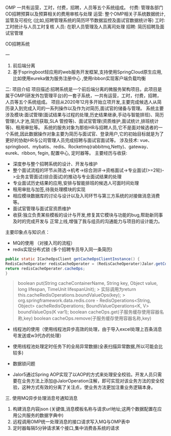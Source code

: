 

OMP
一共有运营，工时，付费，招聘，人员等五个系统组成。
付费: 管理各部门OD招聘预算以及预算相关的费用审核与处理
运营: 整个OMP相关子系统数据统计,监管及可视化  (比如,招聘管理系统的简历环节数据监控及面试官数据统计等)
工时: 工时统计与人员工时复核
人员: 在职人员管理及人员离司处理
招聘: 简历招聘及面试官管理



OD招聘系统

一
1. 前后端分离
2. 基于springboot轻应用的web服务开发框架,支持使用SpringCloud原生应用,比如使用eureka做为服务注册中心
   ,使用ribbon实现客户端负载均衡

   
二: 项目介绍
项目描述:招聘系统是一个前后端分离的微服务架构项目。此项目是属于OMP(研发外包管理平台)的一套子系统，一共有运营，工时，付费，招聘，人员等五个系统组成。
项目从2020年12月多开始立项开发,主要完成候选人从简历录入到完成入司的一系列操作以及作为对简历,面试官的储备与管理。
系统主要涉及模块:面试管理(面试结果与过程的处理,历史结果继承,手动与智能排班)、简历管理(人才池,简历获取,SLA 管控等)、面试官管理(资质维护,面试统计,排班统计等)、租用审批等。
系统的服务对象为那些HR与招聘人员,它不是面对候选者的一个系统,因此数据操作对象主要为简历与面试官、登录用户,它的初始目标就是为了更好的协助HR与公司管理人员完成招聘与面试官面试等。
涉及技术: vue、springboot、mybatis、redis、Rocketmq(rabbitmq,Netty)、gateway、eurek、ribbon, fegin, 配置中心, 定时器等。
主要经历与收获:
- 深度参与整个招聘系统的设计、开发与维护
- 整个面试流程的环节从筛选->机考->综合测评->资格面试->专业面试(>=2轮)->业务主管面试(综合面试)的推动与专业面试结果的处理
- 专业面试历史结果的应用,安排与智能排班的候选人可面时间处理
- 租用审批与加签,待我处理模块的实现
- 相应模块数据库的讨论与设计以及入司环节与第三方系统的对接做消息消费等。
- 面试官管理与面试官资质维护
- 收获:独立负责某些模板的设计与开发,修复其它模块与功能的bug,帮助新同事及时的完成开发与 正常上线,增强了我与组员的沟通能力与项目的设计能力。




主要印象点与知识点：
- MQ的使用 （对接入司的流程）
- redis实现分布式锁 (多个招聘专员导入同一条简历)

```java
public static ICacheOpsClient getCacheOpsClientInstance() {
RedisCacheOperater redisCacheOperater = (RedisCacheOperater)Jalor.getContext().getBean("jalorRedisCacheOperater", RedisCacheOperater.class);
return redisCacheOperater.cacheOps;
}
```
  > boolean put(String cacheContainerName, String key, Object value, long lifespan, TimeUnit lifespanUnit);
    > 实际调用为return this.cacheRedisOperations.boundValueOps(key);
    > org.springframework.data.redis.core - RedisOperations<String, Object> cacheRedisOperations;
  > BoundValueOperations<K, V> boundValueOps(K var1);
  > boolean cacheOps.get(子服务缓存使用容器名称,key)
  > boolean cacheOps.remove(子服务缓存使用容器名称,key)
> 
> 

- 线程池的使用（使用线程池异步高效的处理，由于导入excel处理上百条消息号发送或w3代办的处理）
- 使用线程池处理定时任务下的全局异常数据(全表扫描异常数据,所以可能会比较多)
  
- 数据锁问题


- Jalor5通过Spring AOP实现了以AOP的方式来处理安全校验。开发人员只需要在业务方法上添加@JalorOperation注解，即可实现对该业务方法的安全校验，这种方式有效的分离了关注点，使业务方法更加注重业务逻辑本身。





三. 使用MQ异步处理消息号通知消息
1. 构建消息内容json (关键值,消息模板名称与请求url地址;这两个数据配置在应用公共服务的数据字典中)
2. 远程调用OMP统一处理消息的接口请求写入MQ与OMP表中
3. 定时器每隔5分钟请求某个接口,集中消费各系统的请求







